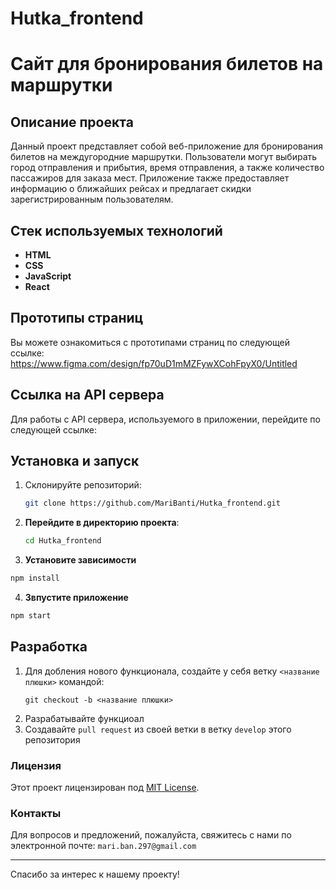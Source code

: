 # Hutka_frontend
# Сайт для бронирования билетов на маршрутки

## Описание проекта
Данный проект представляет собой веб-приложение для бронирования билетов на междугородние маршрутки. Пользователи могут выбирать город отправления и прибытия, время отправления, а также количество пассажиров для заказа мест. Приложение также предоставляет информацию о ближайших рейсах и предлагает скидки зарегистрированным пользователям.

## Стек используемых технологий
- **HTML**
- **CSS**
- **JavaScript**
- **React**

## Прототипы страниц
Вы можете ознакомиться с прототипами страниц по следующей ссылке:
https://www.figma.com/design/fp70uD1mMZFywXCohFpyX0/Untitled

## Ссылка на API сервера
Для работы с API сервера, используемого в приложении, перейдите по следующей ссылке:


## Установка и запуск
1. Склонируйте репозиторий:
   ```bash
   git clone https://github.com/MariBanti/Hutka_frontend.git
2. **Перейдите в директорию проекта**:
   ```bash
   cd Hutka_frontend
   ```
3. **Установите зависимости**
  ```bash
  npm install
  ```
4. **Звпустите приложение**
  ```bash
  npm start
````

## Разработка

1. Для добления нового функционала, создайте у себя ветку ```<название плюшки>``` командой:
   ``````
   git checkout -b <название плюшки>
   ``````
2. Разрабатывайте функциоал
3. Создавайте ```pull request``` из своей ветки в ветку ```develop``` этого репозитория

### Лицензия
Этот проект лицензирован под [MIT License](LICENSE).

### Контакты
Для вопросов и предложений, пожалуйста, свяжитесь с нами по электронной почте: ```mari.ban.297@gmail.com```

---

Спасибо за интерес к нашему проекту!
